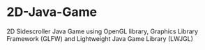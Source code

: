 # 2D-Java-Game
2D Sidescroller Java Game using OpenGL library, Graphics Library Framework (GLFW) and Lightweight Java Game Library (LWJGL)
